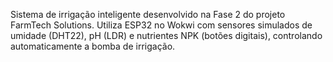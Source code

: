 Sistema de irrigação inteligente desenvolvido na Fase 2 do projeto FarmTech Solutions. Utiliza ESP32 no Wokwi com sensores simulados de umidade (DHT22), pH (LDR) e nutrientes NPK (botões digitais), controlando automaticamente a bomba de irrigação.
